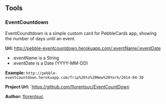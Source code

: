 Tools
-----

### EventCountdown

EventCoundtdown is a simple custom card for PebbleCards app, showing the number of days until an event.

**Url:** http://pebble-eventcountdown.herokuapp.com/:eventName/:eventDate

- :eventName is a String
- :eventDate is a Date (YYYY-MM-DD)

**Example:** `http://pebble-eventcountdown.herokuapp.com/Trip%20to%20New%20York/2014-04-30`

**Project Url:** `https://github.com/florentsuc/EventCountDown

**Author:** [florentsuc](http://www.twitter.com/florentsuc)